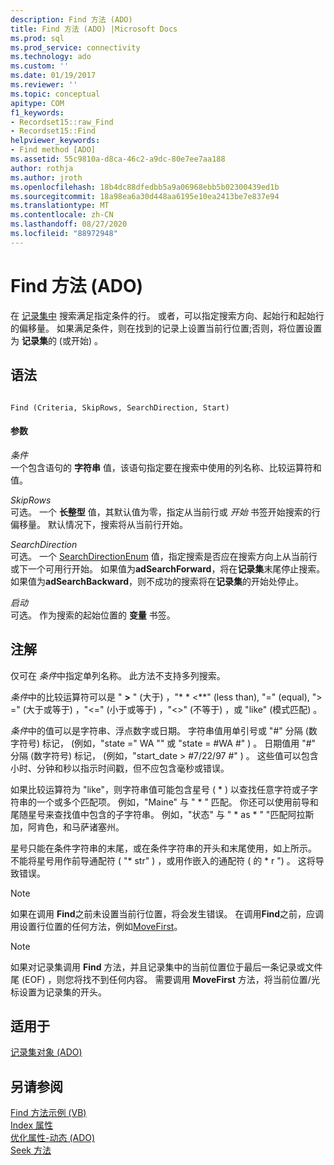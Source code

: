 ```yaml
---
description: Find 方法 (ADO)
title: Find 方法 (ADO) |Microsoft Docs
ms.prod: sql
ms.prod_service: connectivity
ms.technology: ado
ms.custom: ''
ms.date: 01/19/2017
ms.reviewer: ''
ms.topic: conceptual
apitype: COM
f1_keywords:
- Recordset15::raw_Find
- Recordset15::Find
helpviewer_keywords:
- Find method [ADO]
ms.assetid: 55c9810a-d8ca-46c2-a9dc-80e7ee7aa188
author: rothja
ms.author: jroth
ms.openlocfilehash: 18b4dc88dfedbb5a9a06968ebb5b02300439ed1b
ms.sourcegitcommit: 18a98ea6a30d448aa6195e10ea2413be7e837e94
ms.translationtype: MT
ms.contentlocale: zh-CN
ms.lasthandoff: 08/27/2020
ms.locfileid: "88972948"
---
```

# <a name="find-method-ado"></a>Find 方法 (ADO)
在 [记录集中](./recordset-object-ado.md) 搜索满足指定条件的行。 或者，可以指定搜索方向、起始行和起始行的偏移量。 如果满足条件，则在找到的记录上设置当前行位置;否则，将位置设置为 **记录集**的 (或开始) 。  
  
## <a name="syntax"></a>语法  
  
```  
  
Find (Criteria, SkipRows, SearchDirection, Start)  
```  
  
#### <a name="parameters"></a>参数  
 *条件*  
 一个包含语句的 **字符串** 值，该语句指定要在搜索中使用的列名称、比较运算符和值。  
  
 *SkipRows*  
 可选。 一个 **长整型** 值，其默认值为零，指定从当前行或 *开始* 书签开始搜索的行偏移量。 默认情况下，搜索将从当前行开始。  
  
 *SearchDirection*  
 可选。 一个 [SearchDirectionEnum](./searchdirectionenum.md) 值，指定搜索是否应在搜索方向上从当前行或下一个可用行开始。 如果值为**adSearchForward**，将在**记录集**末尾停止搜索。 如果值为**adSearchBackward**，则不成功的搜索将在**记录集**的开始处停止。  
  
 *启动*  
 可选。 作为搜索的起始位置的 **变量** 书签。  
  
## <a name="remarks"></a>注解  
 仅可在 *条件*中指定单列名称。 此方法不支持多列搜索。  
  
 *条件*中的比较运算符可以是 " **>** " (大于) ，"* * \<**" (less than), "=" (equal), "> =" (大于或等于) ，"<=" (小于或等于) ，"<>" (不等于) ，或 "like" (模式匹配) 。  
  
 *条件*中的值可以是字符串、浮点数字或日期。 字符串值用单引号或 "#" 分隔 (数字符号) 标记， (例如，"state =" WA "" 或 "state = #WA #" ) 。 日期值用 "#" 分隔 (数字符号) 标记， (例如，"start_date > #7/22/97 #" ) 。 这些值可以包含小时、分钟和秒以指示时间戳，但不应包含毫秒或错误。  
  
 如果比较运算符为 "like"，则字符串值可能包含星号 ( * ) 以查找任意字符或子字符串的一个或多个匹配项。 例如，"Maine" 与 " \* " 匹配。 你还可以使用前导和尾随星号来查找值中包含的子字符串。 例如，"状态" 与 " \* as \* " "匹配阿拉斯加，阿肯色，和马萨诸塞州。  
  
 星号只能在条件字符串的末尾，或在条件字符串的开头和末尾使用，如上所示。 不能将星号用作前导通配符 ( "* str" ) ，或用作嵌入的通配符 ( 的 \* r ") 。 这将导致错误。  
  
> [!NOTE]
>  如果在调用 **Find**之前未设置当前行位置，将会发生错误。 在调用**Find**之前，应调用设置行位置的任何方法，例如[MoveFirst](./movefirst-movelast-movenext-and-moveprevious-methods-ado.md)。  
  
> [!NOTE]
>  如果对记录集调用 **Find** 方法，并且记录集中的当前位置位于最后一条记录或文件尾 (EOF) ，则您将找不到任何内容。 需要调用 **MoveFirst** 方法，将当前位置/光标设置为记录集的开头。  
  
## <a name="applies-to"></a>适用于  
 [记录集对象 (ADO)](./recordset-object-ado.md)  
  
## <a name="see-also"></a>另请参阅  
 [Find 方法示例 (VB) ](./find-method-example-vb.md)   
 [Index 属性](./index-property.md)   
 [优化属性-动态 (ADO) ](./optimize-property-dynamic-ado.md)   
 [Seek 方法](./seek-method.md)